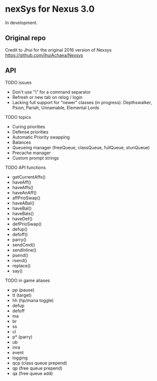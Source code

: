 # nexSys for Nexus 3.0

In development.

## Original repo

Credit to Jhui for the original 2016 version of Nexsys
https://github.com/jhuiAchaea/Nexsys

## API

TODO issues

- Don't use "\\" for a command separator
- Refresh or new tab on relog / login
- Lacking full support for "newer" classes (in progress): Depthswalker, Psion, Pariah, Unnamable, Elemental Lords

TODO topics

- Curing priorities
- Defense priorities
- Automatic Priority swapping
- Balances
- Queueing manager (freeQueue, classQueue, fullQueue, stunQueue)
- Precache manager
- Custom prompt strings

TODO API functions

- getCurrentAffs()
- haveAff()
- haveAffs()
- haveAnAff()
- affPrioSwap()
- haveABal()
- haveBal()
- haveBals()
- haveDef()
- defPrioSwap()
- defup()
- defoff()
- parry()
- sendCmd()
- sendInline()
- psend()
- rsend()
- replace()
- say()

TODO in game aliases

- pp (pause)
- tt (target)
- hh (hp/mana toggle)
- defup
- defoff
- ma
- br
- ss
- cl
- p\* (parry)
- ub
- inra
- event
- logging
- qcp (class queue prepend)
- qp (free queue prepend)
- qa (free queue add)
